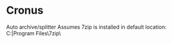 # Cronus
Auto archive/splitter 
Assumes 7zip is installed in default location: C:|Program Files\7zip\
